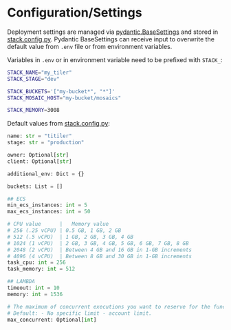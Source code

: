 # Configuration/Settings

Deployment settings are managed via [pydantic.BaseSettings](https://pydantic-docs.helpmanual.io/usage/settings/) and stored in [stack.config.py](https://github.com/developmentseed/titiler/blob/master/stack/config.py). Pydantic BaseSettings can receive input to overwrite the default value from `.env` file or from environment variables.

Variables in `.env` or in environment variable need to be prefixed with `STACK_`:


```bash
STACK_NAME="my_tiler"
STACK_STAGE="dev"

STACK_BUCKETS='["my-bucket*", "*"]'
STACK_MOSAIC_HOST="my-bucket/mosaics"

STACK_MEMORY=3008
```

Default values from [stack.config.py](https://github.com/developmentseed/titiler/blob/master/stack/config.py):
```python
name: str = "titiler"
stage: str = "production"

owner: Optional[str]
client: Optional[str]

additional_env: Dict = {}

buckets: List = []

## ECS
min_ecs_instances: int = 5
max_ecs_instances: int = 50

# CPU value      |   Memory value
# 256 (.25 vCPU) | 0.5 GB, 1 GB, 2 GB
# 512 (.5 vCPU)  | 1 GB, 2 GB, 3 GB, 4 GB
# 1024 (1 vCPU)  | 2 GB, 3 GB, 4 GB, 5 GB, 6 GB, 7 GB, 8 GB
# 2048 (2 vCPU)  | Between 4 GB and 16 GB in 1-GB increments
# 4096 (4 vCPU)  | Between 8 GB and 30 GB in 1-GB increments
task_cpu: int = 256
task_memory: int = 512

## LAMBDA
timeout: int = 10
memory: int = 1536

# The maximum of concurrent executions you want to reserve for the function.
# Default: - No specific limit - account limit.
max_concurrent: Optional[int]
```
